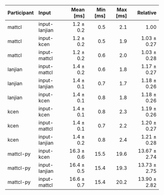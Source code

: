 | Participant | Input | Mean [ms] | Min [ms] | Max [ms] | Relative |
|:---|:---|---:|---:|---:|---:|
| mattcl | input-lanjian | 1.2 ± 0.2 | 0.5 | 2.1 | 1.00 |
| mattcl | input-kcen | 1.2 ± 0.2 | 0.5 | 1.9 | 1.03 ± 0.27 |
| mattcl | input-mattcl | 1.2 ± 0.2 | 0.6 | 2.0 | 1.03 ± 0.28 |
| lanjian | input-mattcl | 1.4 ± 0.2 | 0.6 | 1.8 | 1.17 ± 0.27 |
| lanjian | input-lanjian | 1.4 ± 0.1 | 0.7 | 1.7 | 1.18 ± 0.26 |
| lanjian | input-kcen | 1.4 ± 0.1 | 0.8 | 1.8 | 1.18 ± 0.26 |
| kcen | input-kcen | 1.4 ± 0.1 | 0.8 | 2.3 | 1.19 ± 0.26 |
| kcen | input-mattcl | 1.4 ± 0.1 | 0.7 | 2.2 | 1.20 ± 0.27 |
| kcen | input-lanjian | 1.4 ± 0.2 | 0.8 | 2.4 | 1.21 ± 0.28 |
| mattcl-py | input-kcen | 16.3 ± 0.6 | 15.5 | 19.6 | 13.67 ± 2.74 |
| mattcl-py | input-lanjian | 16.4 ± 0.5 | 15.4 | 19.3 | 13.73 ± 2.75 |
| mattcl-py | input-mattcl | 16.6 ± 0.7 | 15.4 | 20.2 | 13.90 ± 2.82 |
